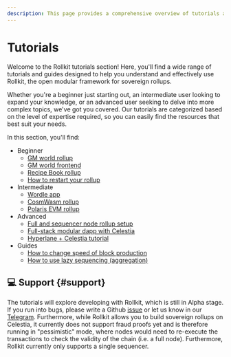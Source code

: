 ```yaml
---
description: This page provides a comprehensive overview of tutorials and guides available for Rollkit.
---
```


# Tutorials

Welcome to the Rollkit tutorials section! Here, you'll find a wide range of
tutorials and guides designed to help you understand and effectively use
Rollkit, the open modular framework for sovereign rollups.

Whether you're a beginner just starting out, an intermediate user looking
to expand your knowledge, or an advanced user seeking to delve into more
complex topics, we've got you covered. Our tutorials are categorized based
on the level of expertise required, so you can easily find the resources
that best suit your needs.

In this section, you'll find:

* Beginner
  * [GM world rollup](/tutorials/gm-world.md)
  * [GM world frontend](/tutorials/gm-world-frontend.md)
  * [Recipe Book rollup](/tutorials/recipe-book.md)
  * [How to restart your rollup](/tutorials/restart-rollup.md)
* Intermediate
  * [Wordle app](/tutorials/wordle.md)
  * [CosmWasm rollup](/tutorials/cosmwasm.md)
  * [Polaris EVM rollup](/tutorials/polaris-evm.md)
* Advanced
  * [Full and sequencer node rollup setup](/tutorials/full-and-sequencer-node.md)
  * [Full-stack modular dapp with Celestia](https://docs.celestia.org/developers/full-stack-modular-development-guide)
  * [Hyperlane + Celestia tutorial](https://docs.hyperlane.xyz/docs/deploy-hyperlane)
* Guides
  * [How to change speed of block production](/tutorials/block-times.md)
  * [How to use lazy sequencing (aggregation)](/tutorials/lazy-sequencing.md)

## 💻 Support {#support}

The tutorials will explore developing with Rollkit,
which is still in Alpha stage. If you run into bugs, please write a Github
[issue](https://github.com/rollkit/docs/issues/new)
or let us know in our [Telegram](https://t.me/rollkit).
Furthermore, while Rollkit allows you to build sovereign rollups
on Celestia, it currently does not support fraud proofs yet and is
therefore running in "pessimistic" mode, where nodes would need to
re-execute the transactions to check the validity of the chain
(i.e. a full node). Furthermore, Rollkit currently only supports
a single sequencer.
